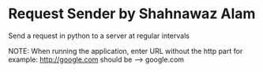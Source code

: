 # Request Sender by Shahnawaz Alam
Send a request in python to a server at regular intervals

NOTE: When running the application, enter URL without the http part
for example: http://google.com 
should be --> google.com
